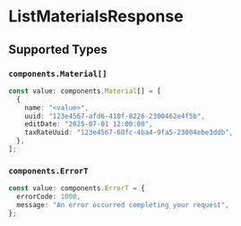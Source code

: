 # ListMaterialsResponse


## Supported Types

### `components.Material[]`

```typescript
const value: components.Material[] = [
  {
    name: "<value>",
    uuid: "123e4567-afd6-410f-8226-2300462e4f5b",
    editDate: "2025-07-01 12:00:00",
    taxRateUuid: "123e4567-60fc-4ba4-9fa5-23004ebe3ddb",
  },
];
```

### `components.ErrorT`

```typescript
const value: components.ErrorT = {
  errorCode: 1000,
  message: "An error occurred completing your request",
};
```

